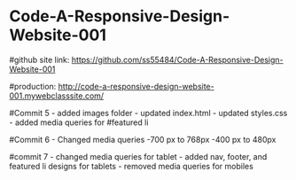 # Code-A-Responsive-Design-Website-001

#github site link: https://github.com/ss55484/Code-A-Responsive-Design-Website-001

#production: http://code-a-responsive-design-website-001.mywebclasssite.com/

#Commit 5
    - added images folder
    - updated index.html
    - updated styles.css
    - added media queries for #featured li 
    
#Commit 6
    - Changed media queries 
        -700 px to 768px
        -400 px to 480px
        
#commit 7
    - changed media queries for tablet
        - added nav, footer, and featured li designs for tablets
    - removed media queries for mobiles